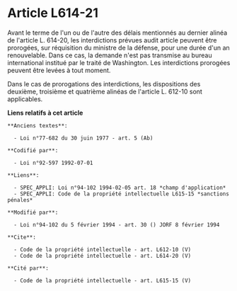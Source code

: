 # Article L614-21

Avant le terme de l'un ou de l'autre des délais mentionnés au dernier alinéa de l'article L. 614-20, les interdictions
prévues audit article peuvent être prorogées, sur réquisition du ministre de la défense, pour une durée d'un an renouvelable.
Dans ce cas, la demande n'est pas transmise au bureau international institué par le traité de Washington. Les interdictions
prorogées peuvent être levées à tout moment. 

Dans le cas de prorogations des interdictions, les dispositions des deuxième, troisième et quatrième alinéas de l'article L.
612-10 sont applicables.

**Liens relatifs à cet article**

	**Anciens textes**:

	  - Loi n°77-682 du 30 juin 1977 - art. 5 (Ab)

	**Codifié par**:

	  - Loi n°92-597 1992-07-01

	**Liens**:

	  - SPEC_APPLI: Loi n°94-102 1994-02-05 art. 18 *champ d'application*
	  - SPEC_APPLI: Code de la propriété intellectuelle L615-15 *sanctions pénales*

	**Modifié par**:

	  - Loi n°94-102 du 5 février 1994 - art. 30 () JORF 8 février 1994

	**Cite**:

	  - Code de la propriété intellectuelle - art. L612-10 (V)
	  - Code de la propriété intellectuelle - art. L614-20 (V)

	**Cité par**:

	  - Code de la propriété intellectuelle - art. L615-15 (V)
